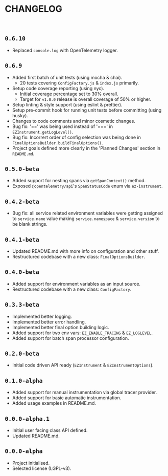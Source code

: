 # CHANGELOG

<br/>

## `0.6.10`

- Replaced `console.log` with OpenTelemetry logger.

## `0.6.9`

- Added first batch of unit tests (using mocha & chai).
  - 20 tests covering `ConfigFactory.js` & `index.js` primarily.
- Setup code coverage reporting (using nyc).
  - Initial coverage percentage set to 30% overall.
  - Target for `v1.0.0` release is overall coverage of 50% or higher.
- Setup linting & style support (using eslint & prettier).
- Setup pre-commit hook for running unit tests before committing (using husky).
- Changes to code comments and minor cosmetic changes.
- Bug fix: '==' was being used instead of '===' in `EZInstrument.getLogLevel()`.
- Bug fix: Incorrert order of config selection was being done in `FinalOptionsBuilder.buildFinalOptions()`.
- Project goals defined more clearly in the 'Planned Changes' section in `README.md`.

## `0.5.0-beta`

- Added support for nesting spans via `getSpanContext()` method.
- Exposed `@opentelemetry/api`'s `SpanStatusCode` enum via `ez-instrument`.

## `0.4.2-beta`

- Bug fix: all service related environment variables were getting assigned to `service.name` value making `service.namespace` & `service.version` to be blank strings.

## `0.4.1-beta`

- Updated README.md with more info on configuration and other stuff.
- Restructured codebase with a new class: `FinalOptionsBuilder`.

## `0.4.0-beta`

- Added support for environment variables as an input source.
- Restructured codebase with a new class: `ConfigFactory`.

## `0.3.3-beta`

- Implemented better logging.
- Implemented better error handling.
- Implemented better final option building logic.
- Added support for two env vars: `EZ_ENABLE_TRACING` & `EZ_LOGLEVEL`.
- Added support for batch span processor configuration.

## `0.2.0-beta`

- Initial code driven API ready (`EZInstrument` & `EZInstrumentOptions`).

## `0.1.0-alpha`

- Added support for manual instrumentation via global tracer provider.
- Added support for basic automatic instrumentation.
- Added usage examples in README.md.

## `0.0.0-alpha.1`

- Initial user facing class API defined.
- Updated README.md.

## `0.0.0-alpha`

- Project initialised.
- Selected license (LGPL-v3).
